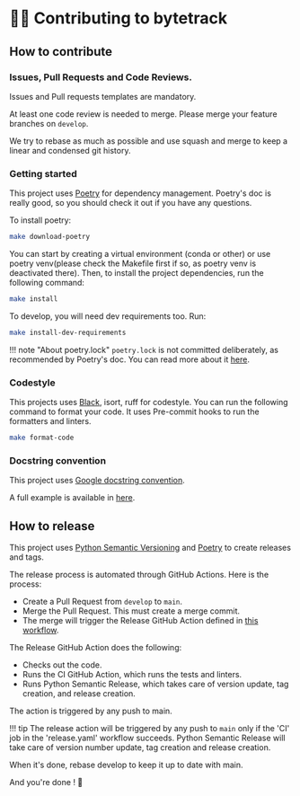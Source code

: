 # 🧑‍💻 Contributing to bytetrack

## How to contribute

### Issues, Pull Requests and Code Reviews.

Issues and Pull requests templates are mandatory.

At least one code review is needed to merge. Please merge your feature branches on `develop`.

We try to rebase as much as possible and use squash and merge to keep a linear and condensed git history.

### Getting started

This project uses [Poetry](https://python-poetry.org/) for dependency management. Poetry's doc is really good, so you should check it out if you have any questions.

To install poetry:

```bash
make download-poetry
```

You can start by creating a virtual environment (conda or other) or use poetry venv(please check the Makefile first if so, as poetry venv is deactivated there). Then, to install the project dependencies, run the following command:

```bash
make install
```

To develop, you will need dev requirements too. Run:

```bash
make install-dev-requirements
```

!!! note "About poetry.lock"
`poetry.lock` is not committed deliberately, as recommended by Poetry's doc. You can read more about it [here](https://python-poetry.org/docs/basic-usage/#as-a-library-developer).

### Codestyle

This projects uses [Black](https://black.readthedocs.io/en/stable/), isort, ruff for codestyle. You can run the following command to format your code. It uses Pre-commit hooks to run the formatters and linters.

```bash
make format-code
```

### Docstring convention

This project uses [Google docstring convention](https://google.github.io/styleguide/pyguide.html#38-comments-and-docstrings).

A full example is available in [here](https://sphinxcontrib-napoleon.readthedocs.io/en/latest/example_google.html).

## How to release

This project uses [Python Semantic Versioning](https://python-semantic-release.readthedocs.io/en/latest/automatic-releases/github-actions.html)
and [Poetry](https://python-poetry.org/docs/cli/#build) to create releases and tags.

The release process is automated through GitHub Actions. Here is the process:

- Create a Pull Request from `develop` to `main`.
- Merge the Pull Request. This must create a merge commit.
- The merge will trigger the Release GitHub Action defined in [this workflow](.github/workflows/release.yaml).

The Release GitHub Action does the following:

- Checks out the code.
- Runs the CI GitHub Action, which runs the tests and linters.
- Runs Python Semantic Release, which takes care of version update, tag creation, and release creation.

The action is triggered by any push to main.

!!! tip
The release action will be triggered by any push to `main` only if the 'CI' job in the 'release.yaml' workflow succeeds.
Python Semantic Release will take care of version number update, tag creation and release creation.

When it's done, rebase develop to keep it up to date with main.

And you're done ! 🎉
